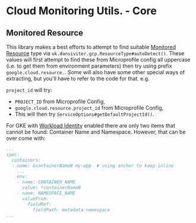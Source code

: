 # Cloud Monitoring Utils. - Core #


## Monitored Resource ##

This library makes a best efforts to attempt to find suitable [Monitored Resource](https://cloud.google.com/monitoring/api/resources) type via `uk.dansiviter.gcp.ResourceType#autoDetect()`. These values will first attempt to find these from Microprofile config all uppercase (i.e. to get them from environment parameters) then try using prefix `google.cloud.resource.`. Some will also have some other special ways of extracting, but you'll have to refer to the code for that. e.g.

`project_id` will try:
* `PROJECT_ID` from Microprofile Config,
* `google.cloud.resource.project_id` from Microprofile Config,
* This will then try `ServiceOptions#getDefaultProjectId()`.

For GKE with [Workload Identity](https://cloud.google.com/kubernetes-engine/docs/how-to/workload-identity#gke_mds) enabled there are only two items that cannot be found: Container Name and Namespace. However, that can be over come with:

```yaml
...
spec:
  containers:
  - name: &containerNameN my-app  # using anchor to keep inline
	...
	env:
	- name: CONTAINER_NAME
	  value: *containerNameN
	- name: NAMESPACE_NAME
	  valueFrom:
		fieldRef:
		  fieldPath: metadata.namespace
...
```
